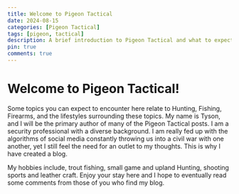 ```yaml
---
title: Welcome to Pigeon Tactical
date: 2024-08-15
categories: [Pigeon Tactical]
tags: [pigeon, tactical]
description: A brief introduction to Pigeon Tactical and what to expect from us.
pin: true
comments: true
---
```


# Welcome to Pigeon Tactical!

Some topics you can expect to encounter here relate to Hunting, Fishing, Firearms, and the lifestyles surrounding these topics.
My name is Tyson, and I will be the primary author of many of the Pigeon Tactical posts. I am a security professional with a diverse background. I am really fed up with the algorithms of social media constantly throwing us into a civil war with one another, yet I still feel the need for an outlet to my thoughts. This is why I have created a blog.

My hobbies include, trout fishing, small game and upland Hunting, shooting sports and leather craft.
Enjoy your stay here and I hope to eventually read some comments from those of you who find my blog.
